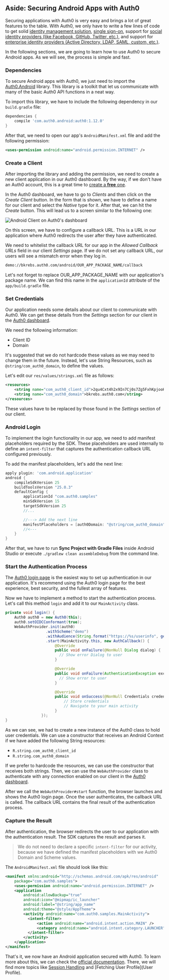 ## Aside: Securing Android Apps with Auth0

Securing applications with Auth0 is very easy and brings a lot of great features to the table. With Auth0, we only have to write a few lines of code to get solid [identity management solution](https://auth0.com/user-management),
[single sign-on](https://auth0.com/docs/sso/single-sign-on), support for [social identity providers (like Facebook, GitHub, Twitter, etc.)](https://auth0.com/docs/identityproviders), and support for [enterprise identity providers (Active Directory, LDAP, SAML, custom, etc.)](https://auth0.com/enterprise).

In the following sections, we are going to learn how to use Auth0 to secure Android apps. As we will see, the process is simple and fast.

### Dependencies

To secure Android apps with Auth0, we just need to import the [Auth0.Android](https://github.com/auth0/Auth0.Android) library. This library is a toolkit that let us communicate with many of the basic Auth0 API functions in a neat way.

To import this library, we have to include the following dependency in our `build.gradle` file:

```groovy
dependencies {
    compile 'com.auth0.android:auth0:1.12.0'
}
```

After that, we need to open our app's `AndroidManifest.xml` file and add the following permission:

```xml
<uses-permission android:name="android.permission.INTERNET" />
```

### Create a Client

After importing the library and adding the permission, we need to create a new client application in our Auth0 dashboard. By the way, if we don't have an Auth0 account, this is a great time to <a href="https://auth0.com/signup" data-amp-replace="CLIENT_ID" data-amp-addparams="anonId=CLIENT_ID(cid-scope-cookie-fallback-name)">create a **free** one</a>.

In the Auth0 dashboard, we have to go to _Clients_ and then click on the _Create Client_ button. In the form that is shown, we have to define a name for our client and select the _Native_ type for it. After that, we can hit the _Create_ button. This will lead us to a screen similar to the following one:

![Android Client on Auth0's dashboard](https://cdn2.auth0.com/docs/media/articles/angularjs/app_dashboard.png)

On this screen, we have to configure a callback URL. This is a URL in our application where Auth0 redirects the user after they have authenticated.

We need to whitelist the callback URL for our app in the _Allowed Callback URLs_ field in our client _Settings_ page. If we do not set any callback URL, our users will see a mismatch error when they log in.

```bash
demo://bkrebs.auth0.com/android/OUR_APP_PACKAGE_NAME/callback
```

Let's not forget to replace OUR_APP_PACKAGE_NAME with our application's package name. We can find this name in the `applicationId` attribute of the `app/build.gradle` file.

### Set Credentials

Our application needs some details about our client to communicate with Auth0. We can get these details from the _Settings_ section for our client in the [Auth0 dashboard](https://manage.auth0.com/).

We need the following information:

- Client ID
- Domain

It's suggested that we do not hardcode these values as we may need to change them in the future. Instead, let's use String Resources, such as `@string/com_auth0_domain`, to define the values.

Let's edit our `res/values/strings.xml` file as follows:

```xml
<resources>
    <string name="com_auth0_client_id">2qu4Cxt4h2x9In7Cj0s7Zg5FxhKpjooK</string>
    <string name="com_auth0_domain">bkrebs.auth0.com</string>
</resources>
```

These values have to be replaced by those found in the _Settings_ section of our client.

### Android Login

To implement the login functionality in our app, we need to add manifest placeholders required by the SDK. These placeholders are used internally to define an `intent-filter` that captures the authentication callback URL configured previously.

To add the manifest placeholders, let's add the next line:

```groovy
apply plugin: 'com.android.application'
android {
    compileSdkVersion 25
    buildToolsVersion "25.0.3"
    defaultConfig {
        applicationId "com.auth0.samples"
        minSdkVersion 15
        targetSdkVersion 25
        //...

        //---> Add the next line
        manifestPlaceholders = [auth0Domain: "@string/com_auth0_domain", auth0Scheme: "demo"]
        //<---
    }
}
```

After that, we have to run **Sync Project with Gradle Files** inside Android Studio or execute `./gradlew clean assembleDebug` from the command line.

### Start the Authentication Process

The [Auth0 login page](https://auth0.com/docs/hosted-pages/login) is the easiest way to set up authentication in our application. It's recommend using the Auth0 login page for the best experience, best security, and the fullest array of features.

Now we have to implement a method to start the authentication process. Let's call this method `login` and add it to our `MainActivity` class.

```java
private void login() {
    Auth0 auth0 = new Auth0(this);
    auth0.setOIDCConformant(true);
    WebAuthProvider.init(auth0)
                  .withScheme("demo")
                  .withAudience(String.format("https://%s/userinfo", getString(R.string.com_auth0_domain)))
                  .start(MainActivity.this, new AuthCallback() {
                      @Override
                      public void onFailure(@NonNull Dialog dialog) {
                        // Show error Dialog to user
                      }

                      @Override
                      public void onFailure(AuthenticationException exception) {
                        // Show error to user
                      }

                      @Override
                      public void onSuccess(@NonNull Credentials credentials) {
                          // Store credentials
                          // Navigate to your main activity
                      }
                });
}
```

As we can see, we had to create a new instance of the Auth0 class to hold user credentials. We can use a constructor that receives an Android Context if we have added the following String resources:

- `R.string.com_auth0_client_id`
- `R.string.com_auth0_domain`

If we prefer to hardcode the resources, we can use the constructor that receives both strings. Then, we can use the `WebAuthProvider` class to authenticate with any connection enabled on our client in the [Auth0 dashboard](https://manage.auth0.com/).

After we call the `WebAuthProvider#start` function, the browser launches and shows the Auth0 login page. Once the user authenticates, the callback URL is called. The callback URL contains the final result of the authentication process.

### Capture the Result

After authentication, the browser redirects the user to our application with the authentication result. The SDK captures the result and parses it.

> We do not need to declare a specific `intent-filter` for our activity, because we have defined the manifest placeholders with we Auth0 Domain and Scheme values.

The `AndroidManifest.xml` file should look like this:

```xml
<manifest xmlns:android="http://schemas.android.com/apk/res/android"
    package="com.auth0.samples">
    <uses-permission android:name="android.permission.INTERNET" />
    <application
        android:allowBackup="true"
        android:icon="@mipmap/ic_launcher"
        android:label="@string/app_name"
        android:theme="@style/AppTheme">
        <activity android:name="com.auth0.samples.MainActivity">
          <intent-filter>
              <action android:name="android.intent.action.MAIN" />
              <category android:name="android.intent.category.LAUNCHER" />
          </intent-filter>
        </activity>
    </application>
</manifest>
```

That's it, we now have an Android application secured with Auth0. To learn more about this, we can check the [official documentation](https://auth0.com/docs/quickstart/native/android/). There, we will find more topics like [Session Handling](https://auth0.com/docs/quickstart/native/android/03-session-handling) and [Fetching User Profile](User Profile).
